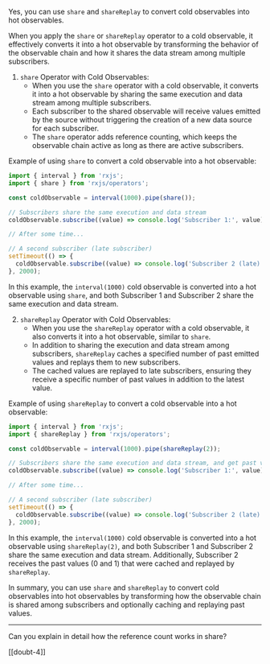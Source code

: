 Yes, you can use `share` and `shareReplay` to convert cold observables into hot observables.

When you apply the `share` or `shareReplay` operator to a cold observable, it effectively converts it into a hot observable by transforming the behavior of the observable chain and how it shares the data stream among multiple subscribers.

1. `share` Operator with Cold Observables:
   - When you use the `share` operator with a cold observable, it converts it into a hot observable by sharing the same execution and data stream among multiple subscribers.
   - Each subscriber to the shared observable will receive values emitted by the source without triggering the creation of a new data source for each subscriber.
   - The `share` operator adds reference counting, which keeps the observable chain active as long as there are active subscribers.

Example of using `share` to convert a cold observable into a hot observable:

```typescript
import { interval } from 'rxjs';
import { share } from 'rxjs/operators';

const coldObservable = interval(1000).pipe(share());

// Subscribers share the same execution and data stream
coldObservable.subscribe((value) => console.log('Subscriber 1:', value));

// After some time...

// A second subscriber (late subscriber)
setTimeout(() => {
  coldObservable.subscribe((value) => console.log('Subscriber 2 (late):', value));
}, 2000);
```

In this example, the `interval(1000)` cold observable is converted into a hot observable using `share`, and both Subscriber 1 and Subscriber 2 share the same execution and data stream.

2. `shareReplay` Operator with Cold Observables:
   - When you use the `shareReplay` operator with a cold observable, it also converts it into a hot observable, similar to `share`.
   - In addition to sharing the execution and data stream among subscribers, `shareReplay` caches a specified number of past emitted values and replays them to new subscribers.
   - The cached values are replayed to late subscribers, ensuring they receive a specific number of past values in addition to the latest value.

Example of using `shareReplay` to convert a cold observable into a hot observable:

```typescript
import { interval } from 'rxjs';
import { shareReplay } from 'rxjs/operators';

const coldObservable = interval(1000).pipe(shareReplay(2));

// Subscribers share the same execution and data stream, and get past values replayed
coldObservable.subscribe((value) => console.log('Subscriber 1:', value));

// After some time...

// A second subscriber (late subscriber)
setTimeout(() => {
  coldObservable.subscribe((value) => console.log('Subscriber 2 (late):', value));
}, 2000);
```

In this example, the `interval(1000)` cold observable is converted into a hot observable using `shareReplay(2)`, and both Subscriber 1 and Subscriber 2 share the same execution and data stream. Additionally, Subscriber 2 receives the past values (0 and 1) that were cached and replayed by `shareReplay`.

In summary, you can use `share` and `shareReplay` to convert cold observables into hot observables by transforming how the observable chain is shared among subscribers and optionally caching and replaying past values.

------------------------------------------------------------------------------

Can you explain in detail how the reference count works in share?

[[doubt-4]]